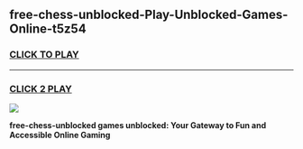 
## free-chess-unblocked-Play-Unblocked-Games-Online-t5z54
<h3>
<a href="https://premium76.site?title=free-chess-unblocked&ref=25A">CLICK TO PLAY</a></h3>
<hr>

<h3>
<a href="https://premium76.site?title=free-chess-unblocked&ref=25A">CLICK 2 PLAY</a>
  
</h3>

<a href="https://premium76.site?title=free-chess-unblocked&ref=25A"><img src="https://clearcache.store/games.png"></a>


**free-chess-unblocked games unblocked: Your Gateway to Fun and Accessible Online Gaming**
